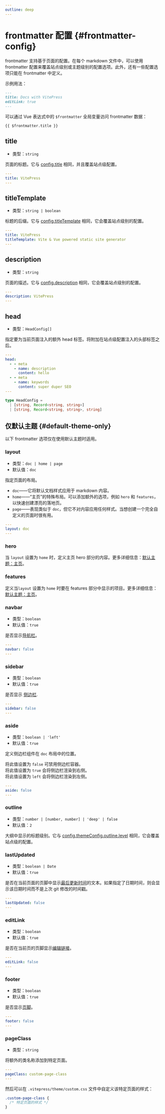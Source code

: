 ```yaml
---
outline: deep
---
```


# frontmatter 配置 {#frontmatter-config}

frontmatter 支持基于页面的配置。在每个 markdown 文件中，可以使用 frontmatter 配置来覆盖站点级别或主题级别的配置选项。此外，还有一些配置选项只能在 frontmatter 中定义。

示例用法：

```md
---
title: Docs with VitePress
editLink: true
---
```

可以通过 Vue 表达式中的 `$frontmatter` 全局变量访问 frontmatter 数据：

```md
{{ $frontmatter.title }}
```

## title

- 类型：`string`

页面的标题。它与 [config.title](./site-config#title) 相同，并且覆盖站点级配置。

```yaml
---
title: VitePress
---
```

## titleTemplate

- 类型：`string | boolean`

标题的后缀。它与 [config.titleTemplate](./site-config#titletemplate) 相同，它会覆盖站点级别的配置。

```yaml
---
title: VitePress
titleTemplate: Vite & Vue powered static site generator
---
```

## description

- 类型：`string`

页面的描述。它与 [config.description](./site-config#description) 相同，它会覆盖站点级别的配置。

```yaml
---
description: VitePress
---
```

## head

- 类型：`HeadConfig[]`

指定要为当前页面注入的额外 head 标签。将附加在站点级配置注入的头部标签之后。

```yaml
---
head:
  - - meta
    - name: description
      content: hello
  - - meta
    - name: keywords
      content: super duper SEO
---
```

```ts
type HeadConfig =
  | [string, Record<string, string>]
  | [string, Record<string, string>, string]
```

## 仅默认主题 {#default-theme-only}

以下 frontmatter 选项仅在使用默认主题时适用。

### layout

- 类型：`doc | home | page`
- 默认值：`doc`

指定页面的布局。

- `doc`——它将默认文档样式应用于 markdown 内容。
- `home`——“主页”的特殊布局。可以添加额外的选项，例如 `hero` 和 `features`，以快速创建漂亮的落地页。
- `page`——表现类似于 `doc`，但它不对内容应用任何样式。当想创建一个完全自定义的页面时很有用。

```yaml
---
layout: doc
---
```

### hero <Badge type="info" text="home page only" />

当 `layout` 设置为 `home` 时，定义主页 hero 部分的内容。更多详细信息：[默认主题：主页](./default-theme-home-page)。

### features <Badge type="info" text="home page only" />

定义当`layout` 设置为 `home` 时要在 features 部分中显示的项目。更多详细信息：[默认主题：主页](./default-theme-home-page)。

### navbar

- 类型：`boolean`
- 默认值：`true`

是否显示[导航栏](./default-theme-nav)。

```yaml
---
navbar: false
---
```

### sidebar

- 类型：`boolean`
- 默认值：`true`

是否显示 [侧边栏](./default-theme-sidebar).

```yaml
---
sidebar: false
---
```

### aside

- 类型：`boolean | 'left'`
- 默认值：`true`

定义侧边栏组件在 `doc` 布局中的位置。

将此值设置为 `false` 可禁用侧边栏容器。\
将此值设置为 `true` 会将侧边栏渲染到右侧。\
将此值设置为 `left` 会将侧边栏渲染到左侧。

```yaml
---
aside: false
---
```

### outline

- 类型：`number | [number, number] | 'deep' | false`
- 默认值：`2`

大纲中显示的标题级别。它与 [config.themeConfig.outline.level](./default-theme-config#outline) 相同，它会覆盖站点级的配置。

### lastUpdated

- 类型：`boolean | Date`
- 默认值：`true`

是否在当前页面的页脚中显示[最后更新时间](./default-theme-last-updated)的文本。如果指定了日期时间，则会显示该日期时间而不是上次 git 修改的时间戳。

```yaml
---
lastUpdated: false
---
```

### editLink

- 类型：`boolean`
- 默认值：`true`

是否在当前页的页脚显示[编辑链接](./default-theme-edit-link)。

```yaml
---
editLink: false
---
```

### footer

- 类型：`boolean`
- 默认值：`true`

是否显示[页脚](./default-theme-footer)。

```yaml
---
footer: false
---
```

### pageClass

- 类型：`string`

将额外的类名称添加到特定页面。

```yaml
---
pageClass: custom-page-class
---
```

然后可以在 `.vitepress/theme/custom.css` 文件中自定义该特定页面的样式：

```css
.custom-page-class {
  /* 特定页面的样式 */
}
```
